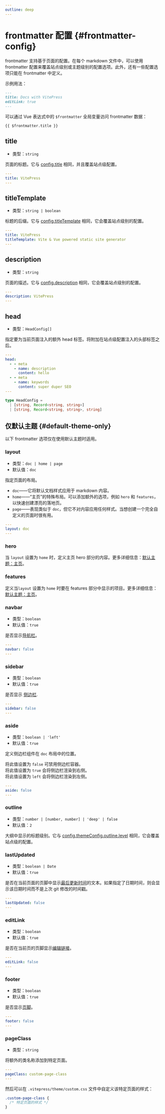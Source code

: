 ```yaml
---
outline: deep
---
```


# frontmatter 配置 {#frontmatter-config}

frontmatter 支持基于页面的配置。在每个 markdown 文件中，可以使用 frontmatter 配置来覆盖站点级别或主题级别的配置选项。此外，还有一些配置选项只能在 frontmatter 中定义。

示例用法：

```md
---
title: Docs with VitePress
editLink: true
---
```

可以通过 Vue 表达式中的 `$frontmatter` 全局变量访问 frontmatter 数据：

```md
{{ $frontmatter.title }}
```

## title

- 类型：`string`

页面的标题。它与 [config.title](./site-config#title) 相同，并且覆盖站点级配置。

```yaml
---
title: VitePress
---
```

## titleTemplate

- 类型：`string | boolean`

标题的后缀。它与 [config.titleTemplate](./site-config#titletemplate) 相同，它会覆盖站点级别的配置。

```yaml
---
title: VitePress
titleTemplate: Vite & Vue powered static site generator
---
```

## description

- 类型：`string`

页面的描述。它与 [config.description](./site-config#description) 相同，它会覆盖站点级别的配置。

```yaml
---
description: VitePress
---
```

## head

- 类型：`HeadConfig[]`

指定要为当前页面注入的额外 head 标签。将附加在站点级配置注入的头部标签之后。

```yaml
---
head:
  - - meta
    - name: description
      content: hello
  - - meta
    - name: keywords
      content: super duper SEO
---
```

```ts
type HeadConfig =
  | [string, Record<string, string>]
  | [string, Record<string, string>, string]
```

## 仅默认主题 {#default-theme-only}

以下 frontmatter 选项仅在使用默认主题时适用。

### layout

- 类型：`doc | home | page`
- 默认值：`doc`

指定页面的布局。

- `doc`——它将默认文档样式应用于 markdown 内容。
- `home`——“主页”的特殊布局。可以添加额外的选项，例如 `hero` 和 `features`，以快速创建漂亮的落地页。
- `page`——表现类似于 `doc`，但它不对内容应用任何样式。当想创建一个完全自定义的页面时很有用。

```yaml
---
layout: doc
---
```

### hero <Badge type="info" text="home page only" />

当 `layout` 设置为 `home` 时，定义主页 hero 部分的内容。更多详细信息：[默认主题：主页](./default-theme-home-page)。

### features <Badge type="info" text="home page only" />

定义当`layout` 设置为 `home` 时要在 features 部分中显示的项目。更多详细信息：[默认主题：主页](./default-theme-home-page)。

### navbar

- 类型：`boolean`
- 默认值：`true`

是否显示[导航栏](./default-theme-nav)。

```yaml
---
navbar: false
---
```

### sidebar

- 类型：`boolean`
- 默认值：`true`

是否显示 [侧边栏](./default-theme-sidebar).

```yaml
---
sidebar: false
---
```

### aside

- 类型：`boolean | 'left'`
- 默认值：`true`

定义侧边栏组件在 `doc` 布局中的位置。

将此值设置为 `false` 可禁用侧边栏容器。\
将此值设置为 `true` 会将侧边栏渲染到右侧。\
将此值设置为 `left` 会将侧边栏渲染到左侧。

```yaml
---
aside: false
---
```

### outline

- 类型：`number | [number, number] | 'deep' | false`
- 默认值：`2`

大纲中显示的标题级别。它与 [config.themeConfig.outline.level](./default-theme-config#outline) 相同，它会覆盖站点级的配置。

### lastUpdated

- 类型：`boolean | Date`
- 默认值：`true`

是否在当前页面的页脚中显示[最后更新时间](./default-theme-last-updated)的文本。如果指定了日期时间，则会显示该日期时间而不是上次 git 修改的时间戳。

```yaml
---
lastUpdated: false
---
```

### editLink

- 类型：`boolean`
- 默认值：`true`

是否在当前页的页脚显示[编辑链接](./default-theme-edit-link)。

```yaml
---
editLink: false
---
```

### footer

- 类型：`boolean`
- 默认值：`true`

是否显示[页脚](./default-theme-footer)。

```yaml
---
footer: false
---
```

### pageClass

- 类型：`string`

将额外的类名称添加到特定页面。

```yaml
---
pageClass: custom-page-class
---
```

然后可以在 `.vitepress/theme/custom.css` 文件中自定义该特定页面的样式：

```css
.custom-page-class {
  /* 特定页面的样式 */
}
```
